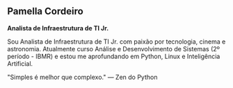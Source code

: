 ## Pamella Cordeiro 

**Analista de Infraestrutura de TI Jr.**

Sou Analista de Infraestrutura de TI Jr. com paixão por tecnologia, cinema e astronomia.
Atualmente curso Análise e Desenvolvimento de Sistemas (2º período - IBMR) e estou me aprofundando em Python, Linux e Inteligência Artificial.

"Simples é melhor que complexo." — Zen do Python
